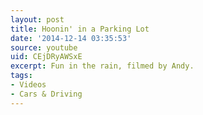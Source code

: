 ```yaml
---
layout: post
title: Hoonin' in a Parking Lot
date: '2014-12-14 03:35:53'
source: youtube
uid: CEjDRyAWSxE
excerpt: Fun in the rain, filmed by Andy.
tags:
- Videos
- Cars & Driving
---
```

